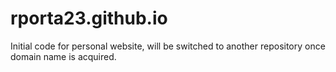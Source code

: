 # rporta23.github.io
Initial code for personal website, will be switched to another repository once domain name is acquired.